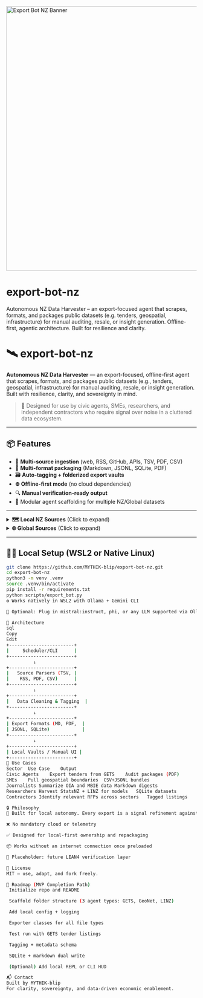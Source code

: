

<img src="assets/export-bot-nz.png" alt="Export Bot NZ Banner" width="700"/>


# export-bot-nz
Autonomous NZ Data Harvester – an export-focused agent that scrapes, formats, and packages public datasets (e.g. tenders, geospatial, infrastructure) for manual auditing, resale, or insight generation. Offline-first, agentic architecture. Built for resilience and clarity.

# 🛰️ export-bot-nz

**Autonomous NZ Data Harvester** — an export-focused, offline-first agent that scrapes, formats, and packages public datasets (e.g., tenders, geospatial, infrastructure) for manual auditing, resale, or insight generation.  
Built with resilience, clarity, and sovereignty in mind.

> 🧠 Designed for use by civic agents, SMEs, researchers, and independent contractors who require signal over noise in a cluttered data ecosystem.

---

## 📦 Features

- 🔗 **Multi-source ingestion** (web, RSS, GitHub, APIs, TSV, PDF, CSV)
- 🧰 **Multi-format packaging** (Markdown, JSONL, SQLite, PDF)
- 🗃️ **Auto-tagging + folderized export vaults**
- ⛔ **Offline-first mode** (no cloud dependencies)
- 🔍 **Manual verification-ready output**
- 🔁 Modular agent scaffolding for multiple NZ/Global datasets

---

<details>
<summary><strong>🗺️ Local NZ Sources</strong> (Click to expand)</summary>

- [GeoNet](https://www.geonet.org.nz/) – Seismic, volcanic, tsunami data
- [LINZ](https://data.linz.govt.nz/) – Geospatial & cadastral datasets
- [MBIE DataHub](https://www.mbie.govt.nz/) – Economic and regulatory data
- [GETS](https://www.gets.govt.nz/) – Government tenders and contracts
- [Stats NZ](https://www.stats.govt.nz/) – Demographics, trade, census
- [LAWA](https://www.lawa.org.nz/) – Water quality/environmental metrics
- [NZ Parliament API](https://www.parliament.nz/en/pb/bills-and-laws/data-api/) – Legislation + bill tracking
- [Creative NZ](https://www.creativenz.govt.nz/) – Grants, cultural funding

</details>

<details>
<summary><strong>🌐 Global Sources</strong> (Click to expand)</summary>

- [arXiv](https://arxiv.org/) – Research metadata (via OAI-PMH)
- [WTO](https://data.wto.org/) – Trade & tariff data
- [WEF](https://www.weforum.org/) – Insight reports and datasets
- [UN OCHA](https://data.humdata.org/) – Humanitarian data
- [GitHub](https://github.com/topics/nz) – NZ-tagged open repos
- [Hugging Face Datasets](https://huggingface.co/datasets) – For training downstream agents
- [OECD](https://data.oecd.org/) – Country benchmarks
- [IMF](https://data.imf.org/) – Financial flows
- [World Bank](https://data.worldbank.org/) – Global development indicators

</details>

---

## 🧑‍💻 Local Setup (WSL2 or Native Linux)

```bash
git clone https://github.com/MYTHIK-blip/export-bot-nz.git
cd export-bot-nz
python3 -m venv .venv
source .venv/bin/activate
pip install -r requirements.txt
python scripts/export_bot.py
⚙️ Works natively in WSL2 with Ollama + Gemini CLI

🧬 Optional: Plug in mistral:instruct, phi, or any LLM supported via Ollama.

🧱 Architecture
sql
Copy
Edit
+------------------------+
|     Scheduler/CLI      |
+------------------------+
          ↓
+------------------------+
|   Source Parsers (TSV, |
|    RSS, PDF, CSV)      |
+------------------------+
          ↓
+------------------------+
|   Data Cleaning & Tagging  |
+------------------------+
          ↓
+------------------------+
| Export Formats (MD, PDF,  |
| JSONL, SQLite)            |
+------------------------+
          ↓
+------------------------+
| Local Vaults / Manual UI |
+------------------------+
🧭 Use Cases
Sector	Use Case	Output
Civic Agents	Export tenders from GETS	Audit packages (PDF)
SMEs	Pull geospatial boundaries	CSV+JSONL bundles
Journalists	Summarize OIA and MBIE data	Markdown digests
Researchers	Harvest StatsNZ + LINZ for models	SQLite datasets
Contractors	Identify relevant RFPs across sectors	Tagged listings

🔒 Philosophy
🧱 Built for local autonomy. Every export is a signal refinement against digital overwhelm.

❌ No mandatory cloud or telemetry

✅ Designed for local-first ownership and repackaging

📦 Works without an internet connection once preloaded

🧠 Placeholder: future LEAN4 verification layer

📄 License
MIT – use, adapt, and fork freely.

🚧 Roadmap (MVP Completion Path)
 Initialize repo and README

 Scaffold folder structure (3 agent types: GETS, GeoNet, LINZ)

 Add local config + logging

 Exporter classes for all file types

 Test run with GETS tender listings

 Tagging + metadata schema

 SQLite + markdown dual write

 (Optional) Add local REPL or CLI HUD

📬 Contact
Built by MYTHIK-blip
For clarity, sovereignty, and data-driven economic enablement.